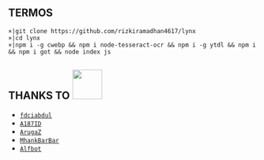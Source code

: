 ## TERMOS
```×|pkg install git && pkg install tesseract && pkg install wget && pkg install ffmpeg && pkg install nodejs
×|git clone https://github.com/rizkiramadhan4617/lynx
×|cd lynx
×|npm i -g cwebp && npm i node-tesseract-ocr && npm i -g ytdl && npm i  && npm i got && node index js
```





## THANKS TO <img src="https://github.com/TheDudeThatCode/TheDudeThatCode/blob/master/Assets/Handshake.gif" width="60px">

* [`fdciabdul`](https://github.com/fdciabdul/termux-whatsapp-bot)
* [`A187ID`](https://github.com/rizkiramadhan4617/ribasyt)
* [`ArugaZ`](https://github.com/ArugaZ/whatsapp-bot)
* [`MhankBarBar`](https://github.com/MhankBarBar/whatsapp-bot)
* [`Alfbot`](https://github.com/alfiansx/alfbot)


